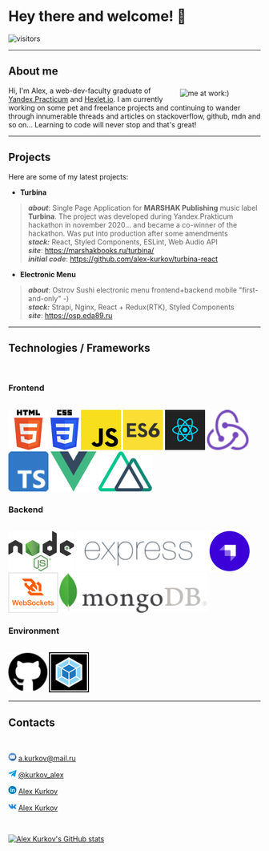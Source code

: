 
# Hey there and welcome! 👋

![visitors](https://visitor-badge.glitch.me/badge?page_id=alex-kurkov.alex-kurkov)

----

## About me

<img width="30%" alt="me at work:)" vspace="5" hspace="10" align="right" src="./icons/me.gif"><span>Hi, I'm Alex, a web-dev-faculty graduate of <a href="https://praktikum.yandex.ru">Yandex.Practicum</a> and <a href="https://hexlet.io">Hexlet.io</a>. I am currently working on some pet and freelance projects and continuing to wander through innumerable threads and articles on stackoverflow, github, mdn and so on... Learning to code will never stop and that's great! </span>

---

## Projects

Here are some of my latest projects:

- **Turbina**

>***about***: Single Page Application for **MARSHAK Publishing** music label **Turbina**. The project was developed during Yandex.Prakticum hackathon in november 2020... and became a co-winner of the hackathon. Was put into production after some amendments \
> ***stack:*** React, Styled Components, ESLint, Web Audio API \
>***site***: https://marshakbooks.ru/turbina/ \
>***initial code***: https://github.com/alex-kurkov/turbina-react

- **Electronic Menu**

>***about***: Ostrov Sushi electronic menu frontend+backend mobile "first-and-only" -) \
>***stack:***  Strapi, Nginx, React + Redux(RTK), Styled Components \
>***site***: https://osp.eda89.ru

---

## Technologies / Frameworks
<br/>
<h3> Frontend </h3>
<br/>
<a href="https://developer.mozilla.org/en/docs/Web/Guide/HTML/HTML5"><img height="80" src="./icons/html.png"></a>
<a href="https://developer.mozilla.org/en/docs/Web/CSS"><img height="80" src="./icons/css.png"></a>
<a href="https://developer.mozilla.org/en/docs/Web/JavaScript"><img height="80" src="./icons/JS.png"></a>
<a href="https://en.wikipedia.org/wiki/ECMAScript#ES2015"><img height="80" src="./icons/ES6.png"></a>
<a href="https://reactjs.org/"><img height="80" src="./icons/React.png"></a>
<a href="https://redux.js.org/"><img height="80" src="./icons/redux.png"></a>
<a href="https://www.typescriptlang.org/"><img height="80" src="./icons/typescript.png"></a>
<a href="https://vuejs.org/"><img height="80" src="./icons/vuejs.png"></a>
<a href="https://nuxtjs.org/"><img height="80" src="./icons/nuxt.png"></a>
<br/>
<h3> Backend </h3>
<br/>
<a href="https://nodejs.org/"><img height="80" src="./icons/NODEJS.png"></a>
<a href="https://expressjs.com"><img height="80" src="./icons/Expressjs.png"></a>
<a href="https://strapi.io/"><img height="80" src="./icons/strapi.png"></a>
<a href="https://developer.mozilla.org/en/docs/Web/API/WebSocket"><img height="80" src="./icons/socket.png"></a>
<a href="https://www.mongodb.com"><img height="80" src="./icons/mongo.png"></a>
<br/>
<h3>Environment</h3>
<br/>
<a href="https://github.com"><img height="80" src="./icons/github.png"></a>
<a href="https://webpack.js.org/"><img height="80" src="./icons/webpack.png"></a>

---

## Contacts

<br>

<img height="16" src="./icons/email.png"/> [ a.kurkov@mail.ru](mailto:alexkourkov@yandex.ru "Email")

<img height="16" src="./icons/telegram.png"/> [ @kurkov_alex](https://t.me/kurkov_alex "Telegram")

<img height="16" src="./icons/linkedin.png"/> [ Alex Kurkov](https://www.linkedin.com/in/алексей-курков-667b3677/ "LinkedIn Page")

<img height="16" src="./icons/vk.png"/> [ Alex Kurkov](https://vk.com/kurkov__alex "VK Page")

<br>

[![Alex Kurkov's GitHub stats](https://github-readme-stats.vercel.app/api?username=alex-kurkov)](https://github.com/anuraghazra/github-readme-stats)
